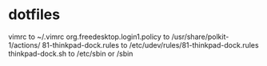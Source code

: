 # dotfiles
vimrc to ~/.vimrc
org.freedesktop.login1.policy to /usr/share/polkit-1/actions/
81-thinkpad-dock.rules to /etc/udev/rules/81-thinkpad-dock.rules
thinkpad-dock.sh to /etc/sbin or /sbin
